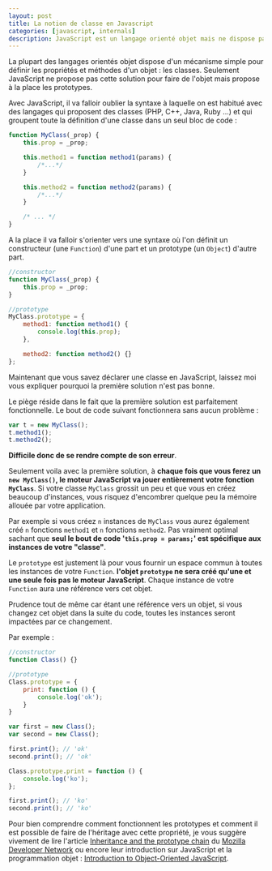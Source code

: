 ```yaml
---
layout: post
title: La notion de classe en Javascript
categories: [javascript, internals]
description: JavaScript est un langage orienté objet mais ne dispose pas de classes. Comment donc faire de l'objet sans classes ?
---
```


La plupart des langages orientés objet dispose d'un mécanisme simple pour définir les propriétés et méthodes d'un objet : les classes. Seulement JavaScript ne propose pas cette solution pour faire de l'objet mais propose à la place les prototypes.

Avec JavaScript, il va falloir oublier la syntaxe à laquelle on est habitué avec des langages qui proposent des classes (PHP, C++, Java, Ruby ...) et qui groupent toute la définition d'une classe dans un seul bloc de code :

```javascript
function MyClass(_prop) {
    this.prop = _prop;

    this.method1 = function method1(params) {
        /*...*/
    }

    this.method2 = function method2(params) {
        /*...*/
    }

    /* ... */
}
```

A la place il va falloir s'orienter vers une syntaxe où l'on définit un constructeur (une `Function`) d'une part et un prototype (un `Object`) d'autre part.

```javascript
//constructor
function MyClass(_prop) {
    this.prop = _prop;
}

//prototype
MyClass.prototype = {
    method1: function method1() {
        console.log(this.prop);
    },

    method2: function method2() {}
};
```

Maintenant que vous savez déclarer une classe en JavaScript, laissez moi vous expliquer pourquoi la première solution n'est pas bonne. 

Le piège réside dans le fait que la première solution est parfaitement fonctionnelle. Le bout de code suivant fonctionnera sans aucun problème :

```javascript
var t = new MyClass();
t.method1();
t.method2();
```

__Difficile donc de se rendre compte de son erreur__.

Seulement voila avec la première solution, à __chaque fois que vous ferez un `new MyClass()`, le moteur JavaScript va jouer entièrement votre fonction `MyClass`__. Si votre classe `MyClass` grossit un peu et que vous en créez beaucoup d'instances, vous risquez d'encombrer quelque peu la mémoire allouée par votre application. 

Par exemple si vous créez `n` instances de `MyClass` vous aurez également créé `n` fonctions `method1` et `n` fonctions `method2`. Pas vraiment optimal sachant que __seul le bout de code '`this.prop = params;`' est spécifique aux instances de votre "classe"__. 

Le `prototype` est justement là pour vous fournir un espace commun à toutes les instances de votre `Function`. __l'objet `prototype` ne sera créé qu'une et une seule fois pas le moteur JavaScript__. Chaque instance de votre `Function` aura une référence vers cet objet.

Prudence tout de même car étant une référence vers un objet, si vous changez cet objet dans la suite du code, toutes les instances seront impactées par ce changement.

Par exemple :

```javascript
//constructor
function Class() {}

//prototype
Class.prototype = {
    print: function () {
        console.log('ok');
    }
}

var first = new Class();
var second = new Class();

first.print(); // 'ok'
second.print(); // 'ok'

Class.prototype.print = function () {
    console.log('ko');
};

first.print(); // 'ko'
second.print(); // 'ko'
```

Pour bien comprendre comment fonctionnent les prototypes et comment il est possible de faire de l'héritage avec cette propriété, je vous suggère vivement de lire l'article [Inheritance and the prototype chain](https://developer.mozilla.org/en-US/docs/Web/JavaScript/Guide/Inheritance_and_the_prototype_chain) du [Mozilla Developer Network](https://developer.mozilla.org/en-US/) ou encore leur introduction sur JavaScript et la programmation objet : [Introduction to Object-Oriented JavaScript](https://developer.mozilla.org/en-US/docs/Web/JavaScript/Introduction_to_Object-Oriented_JavaScript).
